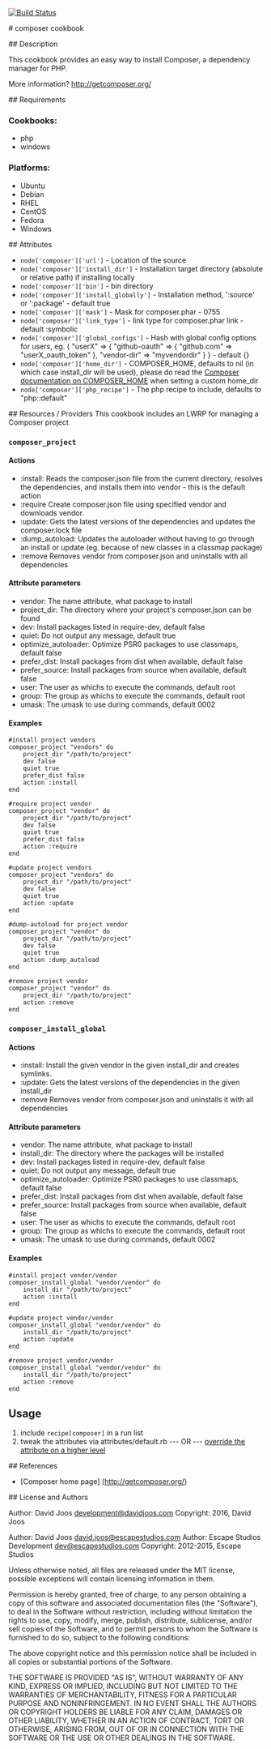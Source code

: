 [![Build Status](https://travis-ci.org/djoos-cookbooks/composer.png)](https://travis-ci.org/djoos-cookbooks/composer)

# composer cookbook

## Description

This cookbook provides an easy way to install Composer, a dependency manager for PHP.

More information?
http://getcomposer.org/

## Requirements

### Cookbooks:

* php
* windows

### Platforms:

* Ubuntu
* Debian
* RHEL
* CentOS
* Fedora
* Windows

## Attributes

* `node['composer']['url']` - Location of the source
* `node['composer']['install_dir']` - Installation target directory (absolute or relative path) if installing locally
* `node['composer']['bin']` - bin directory
* `node['composer']['install_globally']` - Installation method, ':source' or ':package' - default true
* `node['composer']['mask']` - Mask for composer.phar - 0755
* `node['composer']['link_type']` - link type for composer.phar link - default :symbolic
* `node['composer']['global_configs']` - Hash with global config options for users, eg. { "userX" => { "github-oauth" => { "github.com" => "userX_oauth_token" }, "vendor-dir" => "myvendordir" } } - default {}
* `node['composer']['home_dir']` - COMPOSER_HOME, defaults to nil (in which case install_dir will be used), please do read the [Composer documentation on COMPOSER_HOME](https://getcomposer.org/doc/03-cli.md#composer-home) when setting a custom home_dir
* `node['composer']['php_recipe']` - The php recipe to include, defaults to "php::default"

## Resources / Providers
This cookbook includes an LWRP for managing a Composer project

### `composer_project`

#### Actions
- :install: Reads the composer.json file from the current directory, resolves the dependencies, and installs them into vendor - this is the default action
- :require Create composer.json file using specified vendor and downloads vendor.
- :update: Gets the latest versions of the dependencies and updates the composer.lock file
- :dump_autoload: Updates the autoloader without having to go through an install or update (eg. because of new classes in a classmap package)
- :remove Removes vendor from composer.json and uninstalls with all dependencies

#### Attribute parameters
- vendor: The name attribute, what package to install
- project_dir: The directory where your project's composer.json can be found
- dev: Install packages listed in require-dev, default false
- quiet: Do not output any message, default true
- optimize_autoloader: Optimize PSR0 packages to use classmaps, default false
- prefer_dist: Install packages from dist when available, default false
- prefer_source: Install packages from source when available, default false
- user: The user as whichs to execute the commands, default root
- group: The group as whichs to execute the commands, default root
- umask: The umask to use during commands, default 0002

#### Examples
```
#install project vendors
composer_project "vendors" do
    project_dir "/path/to/project"
    dev false
    quiet true
    prefer_dist false
    action :install
end

#require project vendor
composer_project "vendor" do
    project_dir "/path/to/project"
    dev false
    quiet true
    prefer_dist false
    action :require
end

#update project vendors
composer_project "vendors" do
    project_dir "/path/to/project"
    dev false
    quiet true
    action :update
end

#dump-autoload for project vendor
composer_project "vendor" do
    project_dir "/path/to/project"
    dev false
    quiet true
    action :dump_autoload
end

#remove project vendor
composer_project "vendor" do
    project_dir "/path/to/project"
    action :remove
end
```

### `composer_install_global`

#### Actions
- :install: Install the given vendor in the given install_dir and creates symlinks.
- :update: Gets the latest versions of the dependencies in the given install_dir
- :remove Removes vendor from composer.json and uninstalls it with all dependencies

#### Attribute parameters
- vendor: The name attribute, what package to install
- install_dir: The directory where the packages will be installed
- dev: Install packages listed in require-dev, default false
- quiet: Do not output any message, default true
- optimize_autoloader: Optimize PSR0 packages to use classmaps, default false
- prefer_dist: Install packages from dist when available, default false
- prefer_source: Install packages from source when available, default false
- user: The user as whichs to execute the commands, default root
- group: The group as whichs to execute the commands, default root
- umask: The umask to use during commands, default 0002

#### Examples
```
#install project vendor/vendor
composer_install_global "vendor/vendor" do
    install_dir "/path/to/project"
    action :install
end

#update project vendor/vendor
composer_install_global "vendor/vendor" do
    install_dir "/path/to/project"
    action :update
end

#remove project vendor/vendor
composer_install_global "vendor/vendor" do
    install_dir "/path/to/project"
    action :remove
end
```

## Usage

1. include `recipe[composer]` in a run list
2. tweak the attributes via attributes/default.rb
--- OR ---
[override the attribute on a higher level](http://wiki.opscode.com/display/chef/Attributes#Attributes-AttributesPrecedence)

## References

* [Composer home page] (http://getcomposer.org/)

## License and Authors

Author: David Joos <development@davidjoos.com>
Copyright: 2016, David Joos

Author: David Joos <david.joos@escapestudios.com>
Author: Escape Studios Development <dev@escapestudios.com>
Copyright: 2012-2015, Escape Studios

Unless otherwise noted, all files are released under the MIT license,
possible exceptions will contain licensing information in them.

Permission is hereby granted, free of charge, to any person obtaining a copy
of this software and associated documentation files (the "Software"), to deal
in the Software without restriction, including without limitation the rights
to use, copy, modify, merge, publish, distribute, sublicense, and/or sell
copies of the Software, and to permit persons to whom the Software is
furnished to do so, subject to the following conditions:

The above copyright notice and this permission notice shall be included in
all copies or substantial portions of the Software.

THE SOFTWARE IS PROVIDED "AS IS", WITHOUT WARRANTY OF ANY KIND, EXPRESS OR
IMPLIED, INCLUDING BUT NOT LIMITED TO THE WARRANTIES OF MERCHANTABILITY,
FITNESS FOR A PARTICULAR PURPOSE AND NONINFRINGEMENT. IN NO EVENT SHALL THE
AUTHORS OR COPYRIGHT HOLDERS BE LIABLE FOR ANY CLAIM, DAMAGES OR OTHER
LIABILITY, WHETHER IN AN ACTION OF CONTRACT, TORT OR OTHERWISE, ARISING FROM,
OUT OF OR IN CONNECTION WITH THE SOFTWARE OR THE USE OR OTHER DEALINGS IN
THE SOFTWARE.
